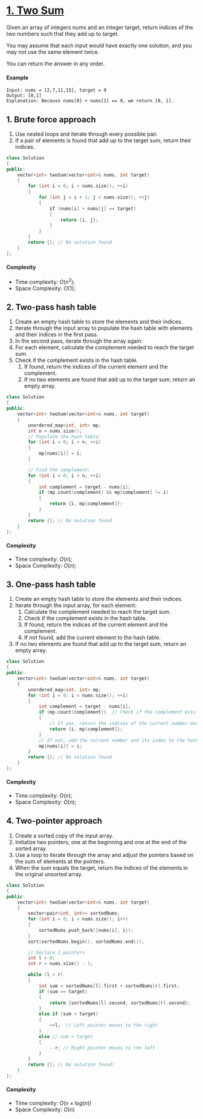 # [1. Two Sum](https://leetcode.com/problems/two-sum)

Given an array of integers nums and an integer target, return indices of the two numbers such that they add up to target.

You may assume that each input would have exactly one solution, and you may not use the same element twice.

You can return the answer in any order.

#### Example

    Input: nums = [2,7,11,15], target = 9
    Output: [0,1]
    Explanation: Because nums[0] + nums[1] == 9, we return [0, 1].

## 1. Brute force approach

1. Use nested loops and iterate through every possible pair.
2. If a pair of elements is found that add up to the target sum, return their indices.

```C++
class Solution
{
public:
    vector<int> twoSum(vector<int>& nums, int target)
    {
        for (int i = 0; i < nums.size(); ++i)
        {
            for (int j = i + 1; j < nums.size(); ++j)
            {
                if (nums[i] + nums[j] == target)
                {
                    return {i, j};
                }
            }
        }
        return {}; // No solution found
    }
};
```

#### Complexity

- Time complexity: $O(n^2)$;
- Space Complexity: $O(1)$;

## 2. Two-pass hash table

1. Create an empty hash table to store the elements and their indices.
2. Iterate through the input array to populate the hash table with elements and their indices in the first pass.
3. In the second pass, iterate through the array again:
4. For each element, calculate the complement needed to reach the target sum.
5. Check if the complement exists in the hash table.
    1. If found, return the indices of the current element and the complement.
    2. If no two elements are found that add up to the target sum, return an empty array.

```C++
class Solution
{
public:
    vector<int> twoSum(vector<int>& nums, int target)
    {
        unordered_map<int, int> mp;
        int n = nums.size();
        // Populate the hash table:
        for (int i = 0; i < n; ++i)
        {
            mp[nums[i]] = i;
        }

        // Find the complement:
        for (int i = 0; i < n; ++i)
        {
            int complement = target - nums[i];
            if (mp.count(complement) && mp[complement] != i)
            {
                return {i, mp[complement]};
            }
        }
        return {}; // No solution found
    }
};
```

#### Complexity

- Time complexity: $O(n)$;
- Space Complexity: $O(n)$;

## 3. One-pass hash table

1. Create an empty hash table to store the elements and their indices.
2. Iterate through the input array, for each element:
   1. Calculate the complement needed to reach the target sum.
   2. Check if the complement exists in the hash table.
   3. If found, return the indices of the current element and the complement.
   4. If not found, add the current element to the hash table.
3. If no two elements are found that add up to the target sum, return an empty array.

```C++
class Solution
{
public:
    vector<int> twoSum(vector<int>& nums, int target)
    {
        unordered_map<int, int> mp;
        for (int i = 0; i < nums.size(); ++i)
        {
            int complement = target - nums[i];
            if (mp.count(complement))  // Check if the complement exists in the hash map
            {
                // If yes, return the indices of the current number and its complement
                return {i, mp[complement]};
            }
            // If not, add the current number and its index to the hash map
            mp[nums[i]] = i;
        }
        return {}; // No solution found
    }
};
```

#### Complexity

- Time complexity: $O(n)$;
- Space Complexity: $O(n)$;

## 4. Two-pointer approach

1. Create a sorted copy of the input array.
2. Initialize two pointers, one at the beginning and one at the end of the sorted array.
3. Use a loop to iterate through the array and adjust the pointers based on the sum of elements at the pointers.
4. When the sum equals the target, return the indices of the elements in the original unsorted array.

```C++
class Solution
{
public:
    vector<int> twoSum(vector<int>& nums, int target)
    {
        vector<pair<int, int>> sortedNums;
        for (int i = 0; i < nums.size(); i++)
        {
            sortedNums.push_back({nums[i], i});
        }
        sort(sortedNums.begin(), sortedNums.end());

        // Declare 2 pointers
        int l = 0;
        int r = nums.size() - 1;

        while (l < r)
        {
            int sum = sortedNums[l].first + sortedNums[r].first;
            if (sum == target)
            {
                return {sortedNums[l].second, sortedNums[r].second};
            }
            else if (sum < target)
            {
                ++l;  // Left pointer moves to the right
            }
            else // sum > target
            {
                --r; // Right pointer moves to the left
            }
        }
        return {}; // No solution found!
    }
};
```

#### Complexity

- Time complexity: $O(n \times log(n))$
- Space Complexity: $O(n)$
